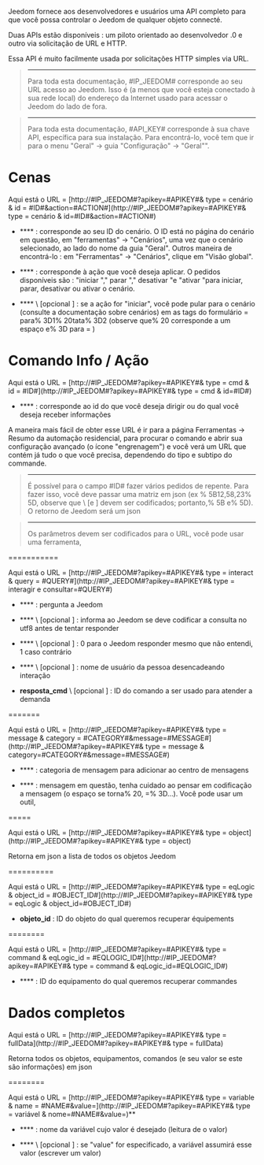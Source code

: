 Jeedom fornece aos desenvolvedores e usuários uma API
completo para que você possa controlar o Jeedom de qualquer objeto
connecté.

Duas APIs estão disponíveis : um piloto orientado ao desenvolvedor
.0 e outro via solicitação de URL e HTTP.

Essa API é muito facilmente usada por solicitações HTTP simples via
URL.

> ****
>
> Para toda esta documentação, \#IP\_JEEDOM\# corresponde ao seu URL
> acesso ao Jeedom. Isso é (a menos que você esteja conectado à sua rede
> local) do endereço da Internet usado para acessar o Jeedom
> do lado de fora.

> ****
>
> Para toda esta documentação, \#API\_KEY\# corresponde à sua chave
> API, específica para sua instalação. Para encontrá-lo, você tem que ir para
> o menu "Geral" → guia "Configuração" → "Geral"".

Cenas 
========

Aqui está o URL =
[http://\#IP\_JEEDOM\#?apikey=\#APIKEY\#& type = cenário & id = \#ID\#&action=\#ACTION\#](http://#IP_JEEDOM#?apikey=#APIKEY#& type = cenário & id=#ID#&action=#ACTION#)

-   **** : corresponde ao seu ID do cenário. O ID está no
    página do cenário em questão, em "ferramentas" → "Cenários", uma vez que o
    cenário selecionado, ao lado do nome da guia "Geral". Outros
    maneira de encontrá-lo : em "Ferramentas" → "Cenários", clique em
    "Visão global".

-   **** : corresponde à ação que você deseja aplicar. O
    pedidos disponíveis são : "iniciar "," parar "," desativar "e
    "ativar "para iniciar, parar, desativar ou
    ativar o cenário.

-   **** \ [opcional \] : se a ação for "iniciar", você pode pular
    para o cenário (consulte a documentação sobre cenários) em
    as tags do formulário = para% 3D1% 20tata% 3D2 (observe que% 20 corresponde a um
    espaço e% 3D para = )

Comando Info / Ação 
====================

Aqui está o URL =
[http://\#IP\_JEEDOM\#?apikey=\#APIKEY\#& type = cmd & id = \#ID\#](http://#IP_JEEDOM#?apikey=#APIKEY#& type = cmd & id=#ID#)

-   **** : corresponde ao id do que você deseja dirigir ou do qual
    você deseja receber informações

A maneira mais fácil de obter esse URL é ir para a página Ferramentas →
Resumo da automação residencial, para procurar o comando e abrir sua configuração
avançado (o ícone "engrenagem") e você verá um URL que contém
já tudo o que você precisa, dependendo do tipo e subtipo do
commande.

> ****
>
> É possível para o campo \#ID\# fazer vários pedidos
> de repente. Para fazer isso, você deve passar uma matriz em json (ex
> % 5B12,58,23% 5D, observe que \ [e \] devem ser codificados; portanto,% 5B
> e% 5D). O retorno de Jeedom será um json

> ****
>
> Os parâmetros devem ser codificados para o URL, você pode usar
> uma ferramenta, [](https://meyerweb.com/eric/tools/dencoder/)

 
===========

Aqui está o URL =
[http://\#IP\_JEEDOM\#?apikey=\#APIKEY\#& type = interact & query = \#QUERY\#](http://#IP_JEEDOM#?apikey=#APIKEY#& type = interagir e consultar=#QUERY#)

-   **** : pergunta a Jeedom

-   **** \ [opcional \] : informa ao Jeedom se deve codificar a consulta
    no utf8 antes de tentar responder

-   **** \ [opcional \] : 0 para o Jeedom responder mesmo que
    não entendi, 1 caso contrário

-   **** \ [opcional \] : nome de usuário da pessoa
    desencadeando interação

-   **resposta\_cmd** \ [opcional \] : ID do comando a ser usado para
    atender a demanda

 
=======

Aqui está o URL =
[http://\#IP\_JEEDOM\#?apikey=\#APIKEY\#& type = message & category = \#CATEGORY\#&message=\#MESSAGE\#](http://#IP_JEEDOM#?apikey=#APIKEY#& type = message & category=#CATEGORY#&message=#MESSAGE#)

-   **** : categoria de mensagem para adicionar ao centro de mensagens

-   **** : mensagem em questão, tenha cuidado ao pensar em codificação
    a mensagem (o espaço se torna% 20, =% 3D…). Você pode usar um
    outil, [](https://meyerweb.com/eric/tools/dencoder/)

 
=====

Aqui está o URL =
[http://\#IP\_JEEDOM\#?apikey=\#APIKEY\#& type = object](http://#IP_JEEDOM#?apikey=#APIKEY#& type = object)

Retorna em json a lista de todos os objetos Jeedom

 
==========

Aqui está o URL =
[http://\#IP\_JEEDOM\#?apikey=\#APIKEY\#& type = eqLogic & object\_id = \#OBJECT\_ID\#](http://#IP_JEEDOM#?apikey=#APIKEY#& type = eqLogic & object_id=#OBJECT_ID#)

-   **objeto\_id** : ID do objeto do qual queremos recuperar
    équipements

 
========

Aqui está o URL =
[http://\#IP\_JEEDOM\#?apikey=\#APIKEY\#& type = command & eqLogic\_id = \#EQLOGIC\_ID\#](http://#IP_JEEDOM#?apikey=#APIKEY#& type = command & eqLogic_id=#EQLOGIC_ID#)

-   **** : ID do equipamento do qual queremos recuperar
    commandes

Dados completos 
=========

Aqui está o URL =
[http://\#IP\_JEEDOM\#?apikey=\#APIKEY\#& type = fullData](http://#IP_JEEDOM#?apikey=#APIKEY#& type = fullData)

Retorna todos os objetos, equipamentos, comandos (e seu valor se este
são informações) em json

 
========

Aqui está o URL =
[http://\#IP\_JEEDOM\#?apikey=\#APIKEY\#& type = variable & name = \#NAME\#&value=](http://#IP_JEEDOM#?apikey=#APIKEY#& type = variável & nome=#NAME#&value=)**

-   **** : nome da variável cujo valor é desejado (leitura de
    o valor)

-   **** \ [opcional \] : se "value" for especificado, a variável
    assumirá esse valor (escrever um valor)


